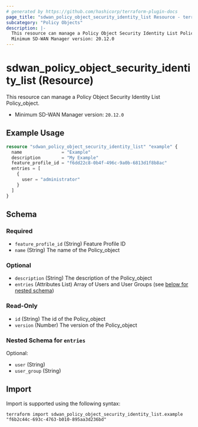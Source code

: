 ```yaml
---
# generated by https://github.com/hashicorp/terraform-plugin-docs
page_title: "sdwan_policy_object_security_identity_list Resource - terraform-provider-sdwan"
subcategory: "Policy Objects"
description: |-
  This resource can manage a Policy Object Security Identity List Policy_object.
  Minimum SD-WAN Manager version: 20.12.0
---
```


# sdwan_policy_object_security_identity_list (Resource)

This resource can manage a Policy Object Security Identity List Policy_object.
  - Minimum SD-WAN Manager version: `20.12.0`

## Example Usage

```terraform
resource "sdwan_policy_object_security_identity_list" "example" {
  name               = "Example"
  description        = "My Example"
  feature_profile_id = "f6dd22c8-0b4f-496c-9a0b-6813d1f8b8ac"
  entries = [
    {
      user = "administrator"
    }
  ]
}
```

<!-- schema generated by tfplugindocs -->
## Schema

### Required

- `feature_profile_id` (String) Feature Profile ID
- `name` (String) The name of the Policy_object

### Optional

- `description` (String) The description of the Policy_object
- `entries` (Attributes List) Array of Users and User Groups (see [below for nested schema](#nestedatt--entries))

### Read-Only

- `id` (String) The id of the Policy_object
- `version` (Number) The version of the Policy_object

<a id="nestedatt--entries"></a>
### Nested Schema for `entries`

Optional:

- `user` (String)
- `user_group` (String)

## Import

Import is supported using the following syntax:

```shell
terraform import sdwan_policy_object_security_identity_list.example "f6b2c44c-693c-4763-b010-895aa3d236bd"
```
